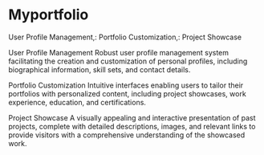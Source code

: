 # Myportfolio
 User Profile Management,: Portfolio Customization,: Project Showcase
 
 User Profile Management
Robust user profile management system facilitating the creation and customization
of personal profiles, including biographical information, skill sets, and contact
details.

 Portfolio Customization
Intuitive interfaces enabling users to tailor their portfolios with personalized
content, including project showcases, work experience, education, and certifications.

 Project Showcase
A visually appealing and interactive presentation of past projects, complete with
detailed descriptions, images, and relevant links to provide visitors with a comprehensive understanding of the showcased work.
